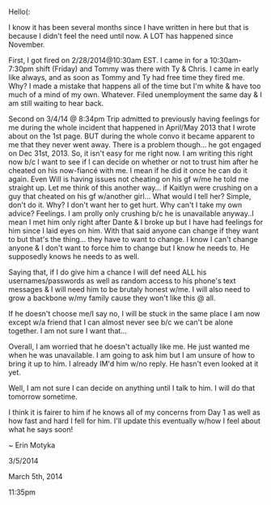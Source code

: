 Hello(:

I know it has been several months since I have written in here but that is because I didn't feel the need until now. A LOT has happened since November.

First, I got fired on 2/28/2014@10:30am EST. I came in for a 10:30am-7:30pm shift (Friday) and Tommy was there with Ty & Chris. I came in early like always, and as soon as Tommy and Ty had free time they fired me. Why? I made a mistake that happens all of the time but I'm white & have too much of a mind of my own. Whatever. Filed unemployment the same day & I am still waiting to hear back.

Second on 3/4/14 @ 8:34pm Trip admitted to previously having feelings for me during the whole incident that happened in April/May 2013 that I wrote about on the 1st page. BUT during the whole convo it became apparent to me that they never went away. There is a problem though… he got engaged on Dec 31st, 2013. So, it isn't easy for me right now. I am writing this right now b/c I want to see if I can decide on whether or not to trust him after he cheated on his now-fiancé with me. I mean if he did it once he can do it again. Even Will is having issues not cheating on his gf w/me he told me straight up. Let me think of this another way… if Kaitlyn were crushing on a guy that cheated on his gf w/another girl… What would I tell her? Simple, don't do it. Why? I don't want her to get hurt. Why can't I take my own advice? Feelings. I am prolly only crushing b/c he is unavailable anyway..I mean I met him only right after Dante & I broke up but I have had feelings for him since I laid eyes on him. With that said anyone can change if they want to but that's the thing… they have to want to change. I know I can't change anyone & I don't want to force him to change but I know he needs to. He  supposedly knows he needs to as well.

Saying that, if I do give him a chance I will def need ALL his usernames/passwords as well as random access to his phone's text messages & I will need him to be brutaly honest w/me. I will also need to grow a backbone w/my family cause they won't like this @ all.

If he doesn't choose me/I say no, I will be stuck in the same place I am now except w/a friend that I can almost never see b/c we can't be alone together. I am not sure I want that…

Overall, I am worried that he doesn't actually like me. He just wanted me when he was unavailable. I am going to ask him but I am unsure of how to bring it up to him. I already IM'd him w/no reply. He hasn't even looked at it yet.

Well, I am not sure I can decide on anything until I talk to him. I will do that tomorrow sometime.

I think it is fairer to him if he knows all of my concerns from Day 1 as well as how fast and hard I fell for him. I'll update this eventually w/how I feel about what he says soon!

~ Erin Motyka

3/5/2014

March 5th, 2014

11:35pm